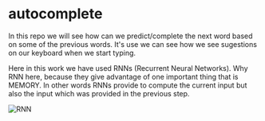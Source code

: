 # autocomplete

In this repo we will see how can we predict/complete the next word based on some of the previous words. It's use we can see how we see sugestions on our keyboard when we start typing. 


Here in this work we have used  RNNs (Recurrent Neural Networks). Why RNN here, because they give advantage of one important thing that is MEMORY. In other words RNNs provide to compute the current input but also the input which was provided in the previous step. 

![RNN](https://miro.medium.com/max/1400/1*K6s4Li0fTl1pSX4-WPBMMA.jpeg)

